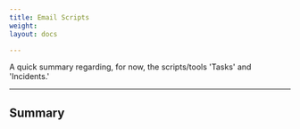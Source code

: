 ```yaml
---
title: Email Scripts
weight: 
layout: docs

---
```


A quick summary regarding, for now, the scripts/tools 'Tasks' and 'Incidents.'

<hr />

## Summary




